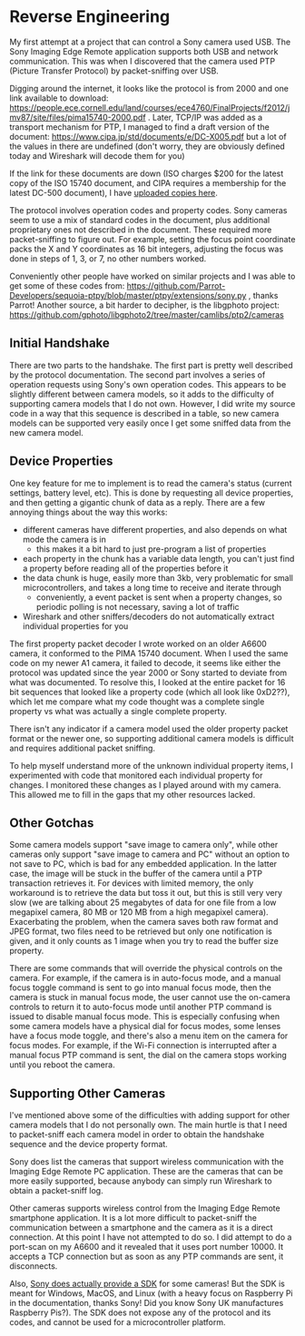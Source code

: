 # Reverse Engineering

My first attempt at a project that can control a Sony camera used USB. The Sony Imaging Edge Remote application supports both USB and network communication. This was when I discovered that the camera used PTP (Picture Transfer Protocol) by packet-sniffing over USB.

Digging around the internet, it looks like the protocol is from 2000 and one link available to download: https://people.ece.cornell.edu/land/courses/ece4760/FinalProjects/f2012/jmv87/site/files/pima15740-2000.pdf . Later, TCP/IP was added as a transport mechanism for PTP, I managed to find a draft version of the document: https://www.cipa.jp/std/documents/e/DC-X005.pdf but a lot of the values in there are undefined (don't worry, they are obviously defined today and Wireshark will decode them for you)

If the link for these documents are down (ISO charges $200 for the latest copy of the ISO 15740 document, and CIPA requires a membership for the latest DC-500 document), I have [uploaded copies here](../ext_docs/).

The protocol involves operation codes and property codes. Sony cameras seem to use a mix of standard codes in the document, plus additional proprietary ones not described in the document. These required more packet-sniffing to figure out. For example, setting the focus point coordinate packs the X and Y coordinates as 16 bit integers, adjusting the focus was done in steps of 1, 3, or 7, no other numbers worked.

Conveniently other people have worked on similar projects and I was able to get some of these codes from: https://github.com/Parrot-Developers/sequoia-ptpy/blob/master/ptpy/extensions/sony.py , thanks Parrot! Another source, a bit harder to decipher, is the libgphoto project: https://github.com/gphoto/libgphoto2/tree/master/camlibs/ptp2/cameras

## Initial Handshake

There are two parts to the handshake. The first part is pretty well described by the protocol documentation. The second part involves a series of operation requests using Sony's own operation codes. This appears to be slightly different between camera models, so it adds to the difficulty of supporting camera models that I do not own. However, I did write my source code in a way that this sequence is described in a table, so new camera models can be supported very easily once I get some sniffed data from the new camera model.

## Device Properties

One key feature for me to implement is to read the camera's status (current settings, battery level, etc). This is done by requesting all device properties, and then getting a gigantic chunk of data as a reply. There are a few annoying things about the way this works:

 * different cameras have different properties, and also depends on what mode the camera is in
   * this makes it a bit hard to just pre-program a list of properties
 * each property in the chunk has a variable data length, you can't just find a property before reading all of the properties before it
 * the data chunk is huge, easily more than 3kb, very problematic for small microcontrollers, and takes a long time to receive and iterate through
   * conveniently, a event packet is sent when a property changes, so periodic polling is not necessary, saving a lot of traffic
 * Wireshark and other sniffers/decoders do not automatically extract individual properties for you

The first property packet decoder I wrote worked on an older A6600 camera, it conformed to the PIMA 15740 document. When I used the same code on my newer A1 camera, it failed to decode, it seems like either the protocol was updated since the year 2000 or Sony started to deviate from what was documented. To resolve this, I looked at the entire packet for 16 bit sequences that looked like a property code (which all look like 0xD2??), which let me compare what my code thought was a complete single property vs what was actually a single complete property.

There isn't any indicator if a camera model used the older property packet format or the newer one, so supporting additional camera models is difficult and requires additional packet sniffing.

To help myself understand more of the unknown individual property items, I experimented with code that monitored each individual property for changes. I monitored these changes as I played around with my camera. This allowed me to fill in the gaps that my other resources lacked.

## Other Gotchas

Some camera models support "save image to camera only", while other cameras only support "save image to camera and PC" without an option to not save to PC, which is bad for any embedded application. In the latter case, the image will be stuck in the buffer of the camera until a PTP transaction retrieves it. For devices with limited memory, the only workaround is to retrieve the data but toss it out, but this is still very very slow (we are talking about 25 megabytes of data for one file from a low megapixel camera, 80 MB or 120 MB from a high megapixel camera). Exacerbating the problem, when the camera saves both raw format and JPEG format, two files need to be retrieved but only one notification is given, and it only counts as 1 image when you try to read the buffer size property.

There are some commands that will override the physical controls on the camera. For example, if the camera is in auto-focus mode, and a manual focus toggle command is sent to go into manual focus mode, then the camera is stuck in manual focus mode, the user cannot use the on-camera controls to return it to auto-focus mode until another PTP command is issued to disable manual focus mode. This is especially confusing when some camera models have a physical dial for focus modes, some lenses have a focus mode toggle, and there's also a menu item on the camera for focus modes. For example, if the Wi-Fi connection is interrupted after a manual focus PTP command is sent, the dial on the camera stops working until you reboot the camera.

## Supporting Other Cameras

I've mentioned above some of the difficulties with adding support for other camera models that I do not personally own. The main hurtle is that I need to packet-sniff each camera model in order to obtain the handshake sequence and the device property format.

Sony does list the cameras that support wireless communication with the Imaging Edge Remote PC application. These are the cameras that can be more easily supported, because anybody can simply run Wireshark to obtain a packet-sniff log.

Other cameras supports wireless control from the Imaging Edge Remote smartphone application. It is a lot more difficult to packet-sniff the communication between a smartphone and the camera as it is a direct connection. At this point I have not attempted to do so. I did attempt to do a port-scan on my A6600 and it revealed that it uses port number 10000. It accepts a TCP connection but as soon as any PTP commands are sent, it disconnects.

Also, [Sony does actually provide a SDK](https://support.d-imaging.sony.co.jp/app/sdk/en/index.html) for some cameras! But the SDK is meant for Windows, MacOS, and Linux (with a heavy focus on Raspberry Pi in the documentation, thanks Sony! Did you know Sony UK manufactures Raspberry Pis?). The SDK does not expose any of the protocol and its codes, and cannot be used for a microcontroller platform.

